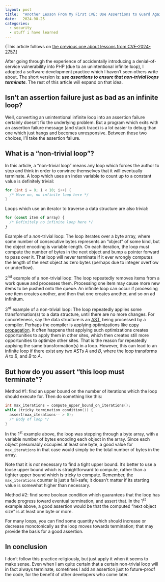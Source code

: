 ```yaml
---
layout: post
title:  "Another Lesson From My First CVE: Use Assertions to Guard Against Infinite Loops"
date:   2024-08-25
categories:
  - security
  - stuff i have learned
---
```


(This article follows on [the previous one about lessons from CVE-2024-2757](/lesson-from-my-first-cve/).)

After going through the experience of accidentally introducing a denial-of-service vulnerability into PHP (due to an unintentional infinite loop), I adopted a software development practice which I haven’t seen others write about. The short version is: ***use assertions to ensure that non-trivial loops terminate***. The rest of this article will expand on that idea.

## Isn’t an assertion failure just as bad as an infinite loop?

Well, converting an unintentional infinite loop into an assertion failure certainly doesn’t fix the underlying problem. But a program which exits with an assertion failure message (and stack trace) is a lot easier to debug than one which just hangs and becomes unresponsive. Between those two choices, I’ll take the assertion failure.

## What is a “non-trivial loop”?

In this article, a “non-trivial loop” means any loop which forces the author to stop and think in order to convince themselves that it will eventually terminate. A loop which uses an index variable to count up to a constant value is definitely trivial:

```c
for (int i = 0; i < 10; i++) {
  /* Move on, no infinite loop here */
}
```

Loops which use an iterator to traverse a data structure are also trivial:

```javascript
for (const item of array) {
  /* Definitely no infinite loop here */
}
```

Example of a *non*-trivial loop: The loop iterates over a byte array, where some number of consecutive bytes represents an “object” of some kind, but the object encoding is variable-length. On each iteration, the loop must compute the number of bytes in the next object and bump a pointer forward to pass over it. That loop will never terminate if it ever wrongly computes the length of the next object as zero bytes (perhaps due to integer overflow or underflow).

2<sup>nd</sup> example of a non-trivial loop: The loop repeatedly removes items from a work queue and processes them. Processing one item may cause more new items to be pushed onto the queue. An infinite loop can occur if processing one item creates another, and then that one creates another, and so on ad infinitum.

3<sup>rd</sup> example of a non-trivial loop: The loop repeatedly applies some transformation(s) to a data structure, until there are no more changes. For concreteness, say the data structure is an [AST](https://en.wikipedia.org/wiki/Abstract_syntax_tree), being processed by a compiler. Perhaps the compiler is applying optimizations like [copy propagation](https://en.wikipedia.org/wiki/Copy_propagation). It often happens that applying such optimizations creates opportunities to apply them in other sites, which then creates still more opportunities to optimize other sites. That is the reason for repeatedly applying the same transformation(s) in a loop. However, this can lead to an infinite loop if there exist any two ASTs *A* and *B*, where the loop transforms *A* to *B*, and *B* to *A*.

## But how do you assert “this loop must terminate”?

Method #1: find an upper bound on the number of iterations which the loop should execute for. Then do something like this:

```c
int max_iterations = compute_upper_bound_on_iterations();
while (tricky_termination_condition()) {
  assert(max_iterations-- > 0);
  /* Body of loop */
}
```

In the 1<sup>st</sup> example above, the loop was stepping through a byte array, with a variable number of bytes encoding each object in the array. Since each object presumably occupies at least one byte, a good value for `max_iterations` in that case would simply be the total number of bytes in the array.

Note that it is *not* necessary to find a tight upper bound. It’s better to use a loose upper bound which is straightforward to compute, rather than a tighter upper bound which is tricky to compute. Remember, the `max_iterations` counter is just a fail-safe; it doesn't matter if its starting value is somewhat higher than necessary.

Method #2: find some boolean condition which guarantees that the loop has made progress toward eventual termination, and assert that. In the 1<sup>st</sup> example above, a good assertion would be that the computed “next object size” is at least one byte or more.

For many loops, you can find some quantity which should increase or decrease monotonically as the loop moves towards termination; that may provide the basis for a good assertion.

## In conclusion

I don’t follow this practice religiously, but just apply it when it seems to make sense. Even when I am quite certain that a certain non-trivial loop will in fact always terminate, sometimes I add an assertion just to future-proof the code, for the benefit of other developers who come later.
